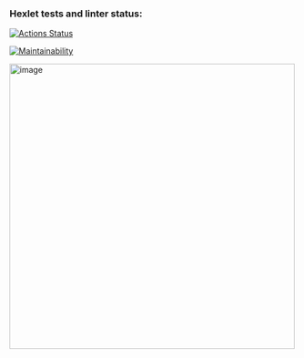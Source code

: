 ### Hexlet tests and linter status:
[![Actions Status](https://github.com/vecnick/java-project-61/actions/workflows/hexlet-check.yml/badge.svg)](https://github.com/vecnick/java-project-61/actions)

[![Maintainability](https://api.codeclimate.com/v1/badges/6257df0895569006347a/maintainability)](https://codeclimate.com/github/vecnick/java-project-61/maintainability)

<img width="501" alt="image" src="https://github.com/user-attachments/assets/90e7c62c-7809-4c0e-a006-33b038358635">
